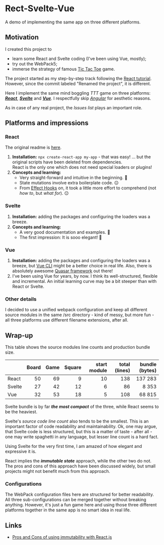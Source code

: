 # Rect-Svelte-Vue

A demo of implementing the same app on three different platforms.

## Motivation
I created this project to
   * learn some React and Svelte coding (I've been using Vue, mostly);
   * try out the WebPack5;
   * immerse the strategy of famous 
     [Tic Tac Toe](https://en.wikipedia.org/wiki/Tic-tac-toe) game.

The project started as my step-by-step track following the
[React tutorial](https://reactjs.org/tutorial/tutorial.html). However, since the commit
labeled "Renamed the project", it is different.

Here I implement the same mind boggling _TTT_ game on three platforms:
[_**React**_](https://reactjs.org/), [**_Svelte_**](https://svelte.dev/) and 
[_**Vue**_](https://vuejs.org/).
I respectfully skip [_Angular_](https://angularjs.org/) for aesthetic reasons.

As in case of any real project, the _Issues list_ plays an important role.

## Platforms and impressions

### React
The original readme is [here](doc/react.md).

1. **Installation:** `npx create-react-app my-app` - that was easy!
   ... but the original scripts have been deleted from dependencies.<br />
   React is the only one which does not need special loaders or plugins!
1. **Concepts and learning:**
   - Very straight-forward and intuitive in the beginning. 🙂
   - State mutations involve extra boilerplate code. 😐
   - From [Effect Hooks](https://reactjs.org/docs/hooks-effect.html) on,
   it took a little more effort to comprehend (not _how to_, but _what for_). 😐

### Svelte
1. **Installation:** adding the packages and configuring the loaders was a breeze.
1. **Concepts and learning:**
   - A very good documentation and examples. 🙂
   - The first impression: It is sooo elegant! 🙂

### Vue
1. **Installation:** adding the packages and configuring the loaders was a breeze,
   but [Vue CLI](https://github.com/vuejs/vue-cli) might be a better choice in real life.
   Also, there is absolutely awesome [Quasar framework](https://quasar.dev/) out there!
1. I've been using Vue for years, by now. I think its well-structured, flexible and incremental.
An initial learning curve may be a bit steeper than with React or Svelte.

### Other details
I decided to use a unified webpack configuration and keep all different source modules
in the same /src directory - kind of messy, but more fun - all three platforms use different
filename extensions, after all.

## Wrap-up
This table shows the source modules line counts and production bundle size.

|  | Board | Game | Square | start module | total (lines) | bundle (bytes) |
| --- | ---: | ---: | ---: | ---: | ---: | ---: |
| React | 50 | 69 | 9 | 10 | 138 | 137 283 |
| Svelte | 27 | 42 | 12 | 6 | 86 | 8 353 |
| Vue | 32 | 53 | 18 | 5 | 108 | 68 815 |

Svelte bundle is by far _**the most compact**_ of the three, while React seems
to be the heaviest.

Svelte's _source code line count_ also tends to be the smallest.
This is an important factor of code readability and maintainability.
Ok, one may argue, that Svelte code is less structured, but this is a matter of
taste - after all - one may write spaghetti in any language, but lesser line count
is a hard fact.

Using Svelte for the very first time, I am amazed of how elegant
and expressive it is.

React implies the _**immutable state**_ approach, while the other two do not.
The pros and cons of this approach have been discussed widely, but
small projects might not benefit much from this approach.

### Configurations
The WebPack configuration files here are structured for better readability.
All three sub-configurations can be merged together without breaking anything.
However, it's just a fun game here and using those three different platforms
together in the same app is no smart idea in real life.

## Links
* [Pros and Cons of using immutability with React.js](https://reactkungfu.com/2015/08/pros-and-cons-of-using-immutability-with-react-js/)
